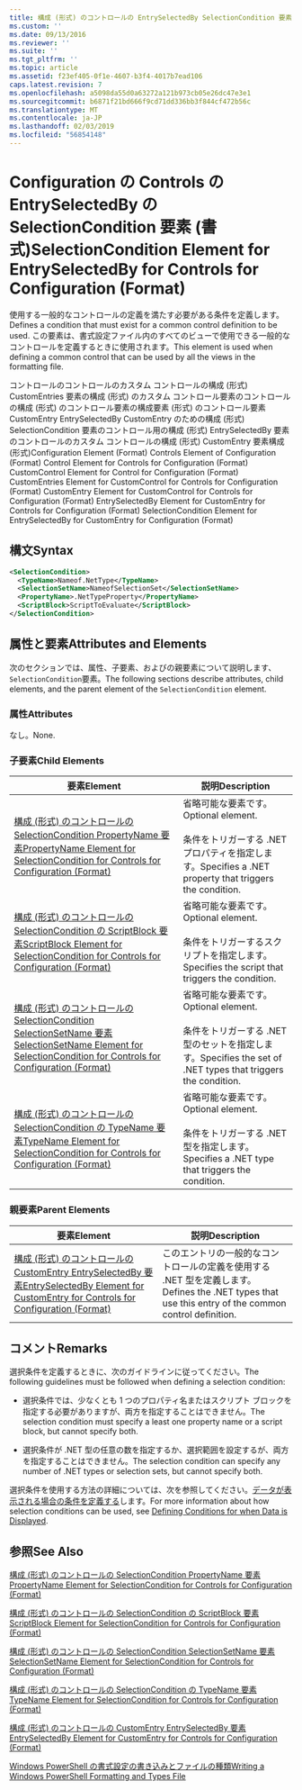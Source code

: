 ```yaml
---
title: 構成 (形式) のコントロールの EntrySelectedBy SelectionCondition 要素 |Microsoft Docs
ms.custom: ''
ms.date: 09/13/2016
ms.reviewer: ''
ms.suite: ''
ms.tgt_pltfrm: ''
ms.topic: article
ms.assetid: f23ef405-0f1e-4607-b3f4-4017b7ead106
caps.latest.revision: 7
ms.openlocfilehash: a5098da55d0a63272a121b973cb05e26dc47e3e1
ms.sourcegitcommit: b6871f21bd666f9cd71dd336bb3f844cf472b56c
ms.translationtype: MT
ms.contentlocale: ja-JP
ms.lasthandoff: 02/03/2019
ms.locfileid: "56854148"
---
```

# <a name="selectioncondition-element-for-entryselectedby-for-controls-for-configuration-format"></a><span data-ttu-id="63cf2-102">Configuration の Controls の EntrySelectedBy の SelectionCondition 要素 (書式)</span><span class="sxs-lookup"><span data-stu-id="63cf2-102">SelectionCondition Element for EntrySelectedBy for Controls for Configuration (Format)</span></span>

<span data-ttu-id="63cf2-103">使用する一般的なコントロールの定義を満たす必要がある条件を定義します。</span><span class="sxs-lookup"><span data-stu-id="63cf2-103">Defines a condition that must exist for a common control definition to be used.</span></span> <span data-ttu-id="63cf2-104">この要素は、書式設定ファイル内のすべてのビューで使用できる一般的なコントロールを定義するときに使用されます。</span><span class="sxs-lookup"><span data-stu-id="63cf2-104">This element is used when defining a common control that can be used by all the views in the formatting file.</span></span>

<span data-ttu-id="63cf2-105">コントロールのコントロールのカスタム コントロールの構成 (形式) CustomEntries 要素の構成 (形式) のカスタム コントロール要素のコントロールの構成 (形式) のコントロール要素の構成要素 (形式) のコントロール要素CustomEntry EntrySelectedBy CustomEntry のための構成 (形式) SelectionCondition 要素のコントロール用の構成 (形式) EntrySelectedBy 要素のコントロールのカスタム コントロールの構成 (形式) CustomEntry 要素構成 (形式)</span><span class="sxs-lookup"><span data-stu-id="63cf2-105">Configuration Element (Format) Controls Element of Configuration (Format) Control Element for Controls for Configuration (Format) CustomControl Element for Control for Configuration (Format) CustomEntries Element for CustomControl for Controls for Configuration (Format) CustomEntry Element for CustomControl for Controls for Configuration (Format) EntrySelectedBy Element for CustomEntry for Controls for Configuration (Format) SelectionCondition Element for EntrySelectedBy for CustomEntry for Configuration (Format)</span></span>

## <a name="syntax"></a><span data-ttu-id="63cf2-106">構文</span><span class="sxs-lookup"><span data-stu-id="63cf2-106">Syntax</span></span>

```xml
<SelectionCondition>
  <TypeName>Nameof.NetType</TypeName>
  <SelectionSetName>NameofSelectionSet</SelectionSetName>
  <PropertyName>.NetTypeProperty</PropertyName>
  <ScriptBlock>ScriptToEvaluate</ScriptBlock>
</SelectionCondition>
```

## <a name="attributes-and-elements"></a><span data-ttu-id="63cf2-107">属性と要素</span><span class="sxs-lookup"><span data-stu-id="63cf2-107">Attributes and Elements</span></span>

<span data-ttu-id="63cf2-108">次のセクションでは、属性、子要素、およびの親要素について説明します、`SelectionCondition`要素。</span><span class="sxs-lookup"><span data-stu-id="63cf2-108">The following sections describe attributes, child elements, and the parent element of the `SelectionCondition` element.</span></span>

### <a name="attributes"></a><span data-ttu-id="63cf2-109">属性</span><span class="sxs-lookup"><span data-stu-id="63cf2-109">Attributes</span></span>

<span data-ttu-id="63cf2-110">なし。</span><span class="sxs-lookup"><span data-stu-id="63cf2-110">None.</span></span>

### <a name="child-elements"></a><span data-ttu-id="63cf2-111">子要素</span><span class="sxs-lookup"><span data-stu-id="63cf2-111">Child Elements</span></span>

|<span data-ttu-id="63cf2-112">要素</span><span class="sxs-lookup"><span data-stu-id="63cf2-112">Element</span></span>|<span data-ttu-id="63cf2-113">説明</span><span class="sxs-lookup"><span data-stu-id="63cf2-113">Description</span></span>|
|-------------|-----------------|
|[<span data-ttu-id="63cf2-114">構成 (形式) のコントロールの SelectionCondition PropertyName 要素</span><span class="sxs-lookup"><span data-stu-id="63cf2-114">PropertyName Element for SelectionCondition for Controls for Configuration (Format)</span></span>](./propertyname-element-for-selectioncondition-for-controls-for-configuration-format.md)|<span data-ttu-id="63cf2-115">省略可能な要素です。</span><span class="sxs-lookup"><span data-stu-id="63cf2-115">Optional element.</span></span><br /><br /> <span data-ttu-id="63cf2-116">条件をトリガーする .NET プロパティを指定します。</span><span class="sxs-lookup"><span data-stu-id="63cf2-116">Specifies a .NET property that triggers the condition.</span></span>|
|[<span data-ttu-id="63cf2-117">構成 (形式) のコントロールの SelectionCondition の ScriptBlock 要素</span><span class="sxs-lookup"><span data-stu-id="63cf2-117">ScriptBlock Element for SelectionCondition for Controls for Configuration (Format)</span></span>](./scriptblock-element-for-selectioncondition-for-controls-for-configuration-format.md)|<span data-ttu-id="63cf2-118">省略可能な要素です。</span><span class="sxs-lookup"><span data-stu-id="63cf2-118">Optional element.</span></span><br /><br /> <span data-ttu-id="63cf2-119">条件をトリガーするスクリプトを指定します。</span><span class="sxs-lookup"><span data-stu-id="63cf2-119">Specifies the script that triggers the condition.</span></span>|
|[<span data-ttu-id="63cf2-120">構成 (形式) のコントロールの SelectionCondition SelectionSetName 要素</span><span class="sxs-lookup"><span data-stu-id="63cf2-120">SelectionSetName Element for SelectionCondition for Controls for Configuration (Format)</span></span>](./selectionsetname-element-for-selectioncondition-for-controls-for-configuration-format.md)|<span data-ttu-id="63cf2-121">省略可能な要素です。</span><span class="sxs-lookup"><span data-stu-id="63cf2-121">Optional element.</span></span><br /><br /> <span data-ttu-id="63cf2-122">条件をトリガーする .NET 型のセットを指定します。</span><span class="sxs-lookup"><span data-stu-id="63cf2-122">Specifies the set of .NET types that triggers the condition.</span></span>|
|[<span data-ttu-id="63cf2-123">構成 (形式) のコントロールの SelectionCondition の TypeName 要素</span><span class="sxs-lookup"><span data-stu-id="63cf2-123">TypeName Element for SelectionCondition for Controls for Configuration (Format)</span></span>](./typename-element-for-selectioncondition-for-controls-for-configuration-format.md)|<span data-ttu-id="63cf2-124">省略可能な要素です。</span><span class="sxs-lookup"><span data-stu-id="63cf2-124">Optional element.</span></span><br /><br /> <span data-ttu-id="63cf2-125">条件をトリガーする .NET 型を指定します。</span><span class="sxs-lookup"><span data-stu-id="63cf2-125">Specifies a .NET type that triggers the condition.</span></span>|

### <a name="parent-elements"></a><span data-ttu-id="63cf2-126">親要素</span><span class="sxs-lookup"><span data-stu-id="63cf2-126">Parent Elements</span></span>

|<span data-ttu-id="63cf2-127">要素</span><span class="sxs-lookup"><span data-stu-id="63cf2-127">Element</span></span>|<span data-ttu-id="63cf2-128">説明</span><span class="sxs-lookup"><span data-stu-id="63cf2-128">Description</span></span>|
|-------------|-----------------|
|[<span data-ttu-id="63cf2-129">構成 (形式) のコントロールの CustomEntry EntrySelectedBy 要素</span><span class="sxs-lookup"><span data-stu-id="63cf2-129">EntrySelectedBy Element for CustomEntry for Controls for Configuration (Format)</span></span>](./entryselectedby-element-for-customentry-for-controls-for-configuration-format.md)|<span data-ttu-id="63cf2-130">このエントリの一般的なコントロールの定義を使用する .NET 型を定義します。</span><span class="sxs-lookup"><span data-stu-id="63cf2-130">Defines the .NET types that use this entry of the common control definition.</span></span>|

## <a name="remarks"></a><span data-ttu-id="63cf2-131">コメント</span><span class="sxs-lookup"><span data-stu-id="63cf2-131">Remarks</span></span>

<span data-ttu-id="63cf2-132">選択条件を定義するときに、次のガイドラインに従ってください。</span><span class="sxs-lookup"><span data-stu-id="63cf2-132">The following guidelines must be followed when defining a selection condition:</span></span>

- <span data-ttu-id="63cf2-133">選択条件では、少なくとも 1 つのプロパティ名またはスクリプト ブロックを指定する必要がありますが、両方を指定することはできません。</span><span class="sxs-lookup"><span data-stu-id="63cf2-133">The selection condition must specify a least one property name or a script block, but cannot specify both.</span></span>

- <span data-ttu-id="63cf2-134">選択条件が .NET 型の任意の数を指定するか、選択範囲を設定するが、両方を指定することはできません。</span><span class="sxs-lookup"><span data-stu-id="63cf2-134">The selection condition can specify any number of .NET types or selection sets, but cannot specify both.</span></span>

<span data-ttu-id="63cf2-135">選択条件を使用する方法の詳細については、次を参照してください。[データが表示される場合の条件を定義する](./defining-conditions-for-displaying-data.md)します。</span><span class="sxs-lookup"><span data-stu-id="63cf2-135">For more information about how selection conditions can be used, see [Defining Conditions for when Data is Displayed](./defining-conditions-for-displaying-data.md).</span></span>

## <a name="see-also"></a><span data-ttu-id="63cf2-136">参照</span><span class="sxs-lookup"><span data-stu-id="63cf2-136">See Also</span></span>

[<span data-ttu-id="63cf2-137">構成 (形式) のコントロールの SelectionCondition PropertyName 要素</span><span class="sxs-lookup"><span data-stu-id="63cf2-137">PropertyName Element for SelectionCondition for Controls for Configuration (Format)</span></span>](./propertyname-element-for-selectioncondition-for-controls-for-configuration-format.md)

[<span data-ttu-id="63cf2-138">構成 (形式) のコントロールの SelectionCondition の ScriptBlock 要素</span><span class="sxs-lookup"><span data-stu-id="63cf2-138">ScriptBlock Element for SelectionCondition for Controls for Configuration (Format)</span></span>](./scriptblock-element-for-selectioncondition-for-controls-for-configuration-format.md)

[<span data-ttu-id="63cf2-139">構成 (形式) のコントロールの SelectionCondition SelectionSetName 要素</span><span class="sxs-lookup"><span data-stu-id="63cf2-139">SelectionSetName Element for SelectionCondition for Controls for Configuration (Format)</span></span>](./selectionsetname-element-for-selectioncondition-for-controls-for-configuration-format.md)

[<span data-ttu-id="63cf2-140">構成 (形式) のコントロールの SelectionCondition の TypeName 要素</span><span class="sxs-lookup"><span data-stu-id="63cf2-140">TypeName Element for SelectionCondition for Controls for Configuration (Format)</span></span>](./typename-element-for-selectioncondition-for-controls-for-configuration-format.md)

[<span data-ttu-id="63cf2-141">構成 (形式) のコントロールの CustomEntry EntrySelectedBy 要素</span><span class="sxs-lookup"><span data-stu-id="63cf2-141">EntrySelectedBy Element for CustomEntry for Controls for Configuration (Format)</span></span>](./entryselectedby-element-for-customentry-for-controls-for-configuration-format.md)

[<span data-ttu-id="63cf2-142">Windows PowerShell の書式設定の書き込みとファイルの種類</span><span class="sxs-lookup"><span data-stu-id="63cf2-142">Writing a Windows PowerShell Formatting and Types File</span></span>](./writing-a-powershell-formatting-file.md)

